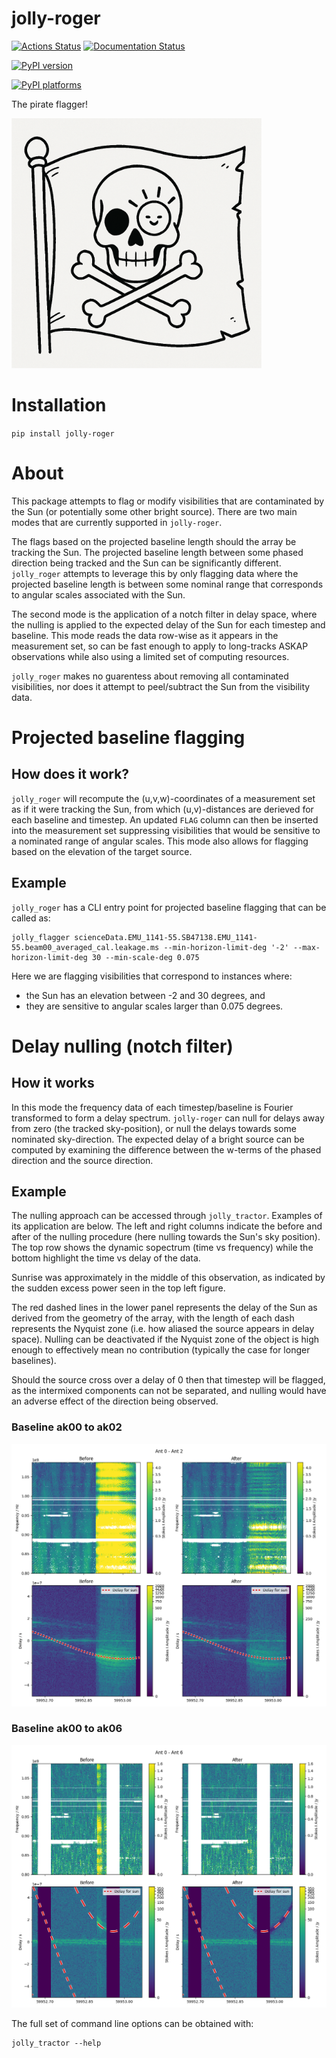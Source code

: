 # jolly-roger

[![Actions Status][actions-badge]][actions-link]
[![Documentation Status][rtd-badge]][rtd-link]

[![PyPI version][pypi-version]][pypi-link]
<!-- [![Conda-Forge][conda-badge]][conda-link] -->
[![PyPI platforms][pypi-platforms]][pypi-link]

<!-- [![GitHub Discussion][github-discussions-badge]][github-discussions-link] -->

<!-- SPHINX-START -->

<!-- prettier-ignore-start -->
[actions-badge]:            https://github.com/flint-crew/jolly-roger/workflows/CI/badge.svg
[actions-link]:             https://github.com/flint-crew/jolly-roger/actions
[conda-badge]:              https://img.shields.io/conda/vn/conda-forge/jolly-roger
[conda-link]:               https://github.com/conda-forge/jolly-roger-feedstock
[github-discussions-badge]: https://img.shields.io/static/v1?label=Discussions&message=Ask&color=blue&logo=github
[github-discussions-link]:  https://github.com/flint-crew/jolly-roger/discussions
[pypi-link]:                https://pypi.org/project/jolly-roger/
[pypi-platforms]:           https://img.shields.io/pypi/pyversions/jolly-roger
[pypi-version]:             https://img.shields.io/pypi/v/jolly-roger
[rtd-badge]:                https://readthedocs.org/projects/jolly-roger/badge/?version=latest
[rtd-link]:                 https://jolly-roger.readthedocs.io/en/latest/?badge=latest

<!-- prettier-ignore-end -->

The pirate flagger!

<img src="logo.png" alt="The Jolly Roger Flag" style="width:400px;"/>


# Installation

`pip install jolly-roger`

# About

This package attempts to flag or modify visibilities that are contaminated by the Sun (or potentially some other bright source). There are two main modes that are currently supported in `jolly-roger`.

The flags based on the projected baseline length should the array be tracking the Sun. The projected baseline length between some phased direction being tracked and the Sun can be significantly different. `jolly_roger` attempts to leverage this by only flagging data where the projected baseline length is between some nominal range that corresponds to angular scales associated with the Sun.

The second mode is the application of a notch filter in delay space, where the nulling is applied to the expected delay of the Sun for each timestep and baseline. This mode reads the data row-wise as it appears in the measurement set, so can be fast enough to apply to long-tracks ASKAP observations while also using a limited set of computing resources.

`jolly_roger` makes no guarentess about removing all contaminated visibilities, nor does it attempt to peel/subtract the Sun from the visibility data.

# Projected baseline flagging
## How does it work?

`jolly_roger` will recompute the (u,v,w)-coordinates of a measurement set as if it were tracking the Sun, from which (u,v)-distances are derieved for each baseline and timestep. An updated `FLAG` column can then be inserted into the measurement set suppressing visibilities that would be sensitive to a nominated range of angular scales. This mode also allows for flagging based on the elevation of the target source. 

## Example

`jolly_roger` has a CLI entry point for projected baseline flagging that can be called as:

```
jolly_flagger scienceData.EMU_1141-55.SB47138.EMU_1141-55.beam00_averaged_cal.leakage.ms --min-horizon-limit-deg '-2' --max-horizon-limit-deg 30 --min-scale-deg 0.075
```

Here we are flagging visibilities that correspond to instances where:
- the Sun has an elevation between -2 and 30 degrees, and
- they are sensitive to angular scales larger than 0.075 degrees.

# Delay nulling (notch filter)
## How it works

In this mode the frequency data of each timestep/baseline is Fourier transformed to form a delay spectrum. `jolly-roger` can null for delays away from zero (the tracked sky-position), or null the delays towards some nominated sky-direction. The expected delay of a bright source can be computed by examining the difference between the w-terms of the phased direction and the source direction. 

## Example

The nulling approach can be accessed through `jolly_tractor`. Examples of its application are below. The left and right columns indicate the before and after of the nulling procedure (here nulling towards the Sun's sky position). The top row shows the dynamic sopectrum (time vs frequency) while the bottom highlight the time vs delay of the data. 

Sunrise was approximately in the middle of this observation, as indicated by the sudden excess power seen in the top left figure. 

The red dashed lines in the lower panel represents the delay of the Sun as derived from the geometry of the array, with the length of each dash represents the Nyquist zone (i.e. how aliased the source appears in delay space). Nulling can be deactivated if the Nyquist zone of the object is high enough to effectively mean no contribution (typically the case for longer baselines). 

Should the source cross over a delay of 0 then that timestep will be flagged, as the intermixed components can not be separated, and nulling would have an adverse effect of the direction being observed.

### Baseline ak00 to ak02
![Example 1](docs/images/baseline_data_0_2_comparison.png)

### Baseline ak00 to ak06
![Example 1](docs/images/baseline_data_0_6_comparison.png)

The full set of command line options can be obtained with:

```
jolly_tractor --help
```
